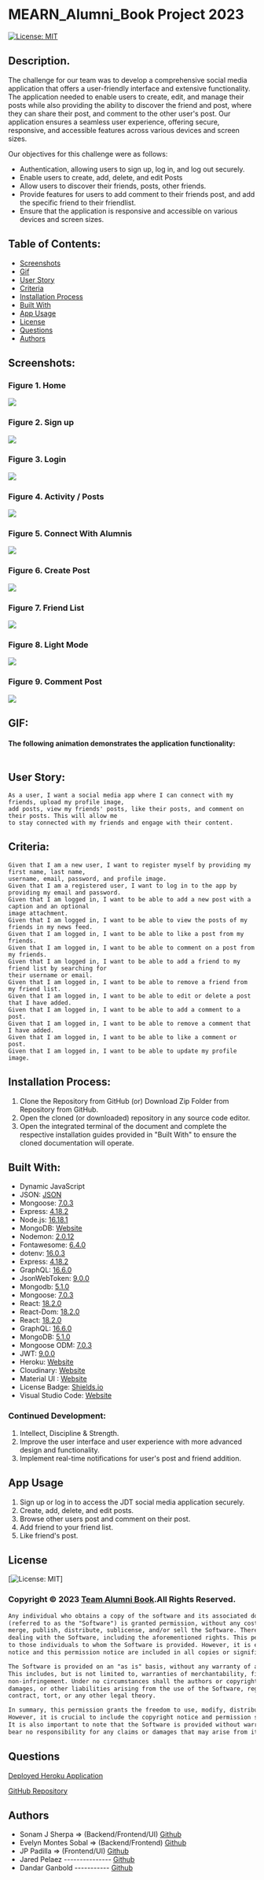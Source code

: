 # MEARN_Alumni_Book Project 2023

[![License: MIT](https://img.shields.io/badge/License-MIT-yellow.svg)](https://opensource.org/licenses/MIT)

## Description.

The challenge for our team was to develop a comprehensive social media application that offers a user-friendly interface and extensive functionality. The application needed to enable users to create, edit, and manage their posts while also providing the ability to discover the friend and post, where they can share their post, and comment to the other user's post. Our application ensures a seamless user experience, offering secure, responsive, and accessible features across various devices and screen sizes.

Our objectives for this challenge were as follows:

- Authentication, allowing users to sign up, log in, and log out securely.
- Enable users to create, add, delete, and edit Posts
- Allow users to discover their friends, posts, other friends.
- Provide features for users to add comment to their friends post, and add the specific friend to their friendlist.
- Ensure that the application is responsive and accessible on various devices and screen sizes.

## Table of Contents:

- [Screenshots](#screenshots)
- [Gif](#gif)
- [User Story](#user-story)
- [Criteria](#criteria)
- [Installation Process](#Installation-Process)
- [Built With](#Built-With)
- [App Usage](#app-usage)
- [License](#License)
- [Questions](#questions)
- [Authors](#Authors)

## Screenshots:

### Figure 1. Home

![](./client/src/assets/screenshots/Screenshot%202023-07-24%20at%203.27.57%20PM.png)

### Figure 2. Sign up

![](./client/src/assets/screenshots/signup.png)

### Figure 3. Login

![](./client/src/assets/screenshots/login.png)

### Figure 4. Activity / Posts

![](./client/src/assets/screenshots/activity.png)

### Figure 5. Connect With Alumnis

![](./client/src/assets/screenshots/Connect_Alumnis.png)

### Figure 6. Create Post

![](./client/src/assets/screenshots/createpost.png)

### Figure 7. Friend List

![](./client/src/assets/screenshots/friendlist.png)

### Figure 8. Light Mode

![](./client/src/assets/screenshots/lightmode.png)

### Figure 9. Comment Post

![](./client/src/assets/screenshots/activity_post.png)

## GIF:

#### The following animation demonstrates the application functionality:

![]()

## User Story:

```
As a user, I want a social media app where I can connect with my friends, upload my profile image,
add posts, view my friends' posts, like their posts, and comment on their posts. This will allow me
to stay connected with my friends and engage with their content.

```

## Criteria:

```
Given that I am a new user, I want to register myself by providing my first name, last name,
username, email, password, and profile image.
Given that I am a registered user, I want to log in to the app by providing my email and password.
Given that I am logged in, I want to be able to add a new post with a caption and an optional
image attachment.
Given that I am logged in, I want to be able to view the posts of my friends in my news feed.
Given that I am logged in, I want to be able to like a post from my friends.
Given that I am logged in, I want to be able to comment on a post from my friends.
Given that I am logged in, I want to be able to add a friend to my friend list by searching for
their username or email.
Given that I am logged in, I want to be able to remove a friend from my friend list.
Given that I am logged in, I want to be able to edit or delete a post that I have added.
Given that I am logged in, I want to be able to add a comment to a post.
Given that I am logged in, I want to be able to remove a comment that I have added.
Given that I am logged in, I want to be able to like a comment or post.
Given that I am logged in, I want to be able to update my profile image.
```

## Installation Process:

1. Clone the Repository from GitHub (or) Download Zip Folder from Repository from GitHub.
2. Open the cloned (or downloaded) repository in any source code editor.
3. Open the integrated terminal of the document and complete the respective installation guides provided in "Built With" to ensure the cloned documentation will operate.

## Built With:

- Dynamic JavaScript
- JSON: [JSON](https://www.npmjs.com/package/json)
- Mongoose: [7.0.3](https://www.npmjs.com/package/mongoose)
- Express: [4.18.2](https://www.npmjs.com/package/express)
- Node.js: [16.18.1](https://nodejs.org/en/blog/release/v16.18.1/)
- MongoDB: [Website](https://www.mongodb.com/)
- Nodemon: [2.0.12](https://www.npmjs.com/package/nodemon/v/2.0.12)
- Fontawesome: [6.4.0](https://www.npmjs.com/package/@fortawesome/)
- dotenv: [16.0.3](https://www.npmjs.com/package/dotenv)
- Express: [4.18.2](https://www.npmjs.com/package/express)
- GraphQL: [16.6.0](https://www.npmjs.com/package/graphql)
- JsonWebToken: [9.0.0](https://www.npmjs.com/package/jsonwebtoken)
- Mongodb: [5.1.0](https://www.npmjs.com/package/mongodb)
- Mongoose: [7.0.3](https://www.npmjs.com/package/mongoose)
- React: [18.2.0](https://www.npmjs.com/package/react)
- React-Dom: [18.2.0](https://www.npmjs.com/package/react-dom)
- React: [18.2.0](https://reactjs.org)
- GraphQL: [16.6.0](https://graphql.org)
- MongoDB: [5.1.0](https://www.mongodb.com)
- Mongoose ODM: [7.0.3](https://mongoosejs.com)
- JWT: [9.0.0](https://jwt.io)
- Heroku: [Website](https://www.heroku.com/platform)
- Cloudinary: [Website](https://cloudinary.com/)
- Material UI : [Website](https://mui.com/material-ui/)
- License Badge: [Shields.io](https://shields.io/)
- Visual Studio Code: [Website](https://code.visualstudio.com/)

### Continued Development:

1. Intellect, Discipline & Strength.
2. Improve the user interface and user experience with more advanced design and functionality.
3. Implement real-time notifications for user's post and friend addition.

## App Usage

1. Sign up or log in to access the JDT social media application securely.
2. Create, add, delete, and edit posts.
3. Browse other users post and comment on their post.
4. Add friend to your friend list.
5. Like friend's post.

## License

[![License: MIT](https://img.shields.io/badge/License-MIT-yellow.svg)]

### Copyright © 2023 [Team Alumni Book](https://github.com/sonam-git/MEARN_Alumni_Book).All Rights Reserved.

```md
Any individual who obtains a copy of the software and its associated documentation files
(referred to as the "Software") is granted permission, without any cost, to use, copy, modify,
merge, publish, distribute, sublicense, and/or sell the Software. There are no restrictions on
dealing with the Software, including the aforementioned rights. This permission is also extended
to those individuals to whom the Software is provided. However, it is essential that the copyright
notice and this permission notice are included in all copies or significant portions of the Software.

The Software is provided on an "as is" basis, without any warranty of any kind, whether expressed or implied.
This includes, but is not limited to, warranties of merchantability, fitness for a particular purpose, and
non-infringement. Under no circumstances shall the authors or copyright holders be held liable for any claim,
damages, or other liabilities arising from the use of the Software, regardless of whether it is an action of
contract, tort, or any other legal theory.

In summary, this permission grants the freedom to use, modify, distribute, and sell the Software without charge.
However, it is crucial to include the copyright notice and permission statement when distributing the Software.
It is also important to note that the Software is provided without warranties, and the authors or copyright holders
bear no responsibility for any claims or damages that may arise from its use.
```

## Questions

[Deployed Heroku Application](https://alumni-book-app-cae10c9784e0.herokuapp.com/)

[GitHub Repository](https://github.com/sonam-git/MEARN_Alumni_Book)

## Authors

- Sonam J Sherpa => (Backend/Frontend/UI) [Github](https://github.com/sonam-git)
- Evelyn Montes Sobal => (Backend/Frontend) [Github](https://github.com/EvelynMS1)
- JP Padilla => (Frontend/UI) [Github](https://github.com/jayP308)
- Jared Pelaez --------------- [Github](https://github.com/jaredpel)
- Dandar Ganbold ----------- [Github](https://github.com/Daganbold)
